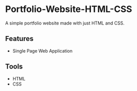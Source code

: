 # Portfolio-Website-HTML-CSS

A simple portfolio website made with just HTML and CSS. 

## Features

- Single Page Web Application

## Tools

- HTML
- CSS
